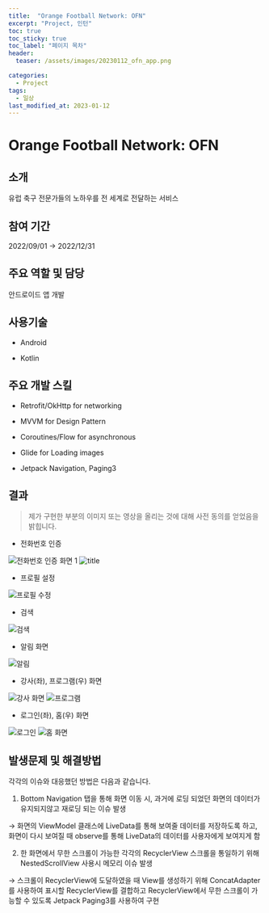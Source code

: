 ```yaml
---
title:  "Orange Football Network: OFN"
excerpt: "Project, 인턴"
toc: true
toc_sticky: true
toc_label: "페이지 목차"
header:
  teaser: /assets/images/20230112_ofn_app.png

categories:
  - Project
tags:
  - 일상
last_modified_at: 2023-01-12
---
```


# Orange Football Network: OFN

## 소개

유럽 축구 전문가들의 노하우를 전 세계로 전달하는 서비스<br/>

## 참여 기간

2022/09/01 → 2022/12/31<br/>

## 주요 역할 및 담당

안드로이드 앱 개발<br/>

## 사용기술

- Android
  
- Kotlin
  

## 주요 개발 스킬

- Retrofit/OkHttp for networking
  
- MVVM for Design Pattern
  
- Coroutines/Flow for asynchronous
  
- Glide for Loading images
  
- Jetpack Navigation, Paging3
  

## 결과

> 제가 구현한 부분의 이미지 또는 영상을 올리는 것에 대해 사전 동의를 얻었음을 밝힙니다.

- 전화번호 인증
  

 ![전화번호 인증 화면 1](/assets/images/20230112_ofn_phone_number_ready.jpeg?msec=1673506145205) ![title](/assets/images/20230112_ofn_phone_number_send.png?msec=1673506348412)

- 프로필 설정
  

![프로필 수정](/assets/images/20230112_ofn_edit_profile.png?msec=1673506521012)

- 검색
  

![검색](/assets/images/20230112_ofn_search.gif?msec=1673506790724)

- 알림 화면
  

![알림 ](/assets/images/20230112_ofn_notification.gif?msec=1673506857934)

- 강사(좌), 프로그램(우) 화면
  

 ![강사 화면](/assets/images/20230112_ofn_instructor.gif?msec=1673506913936) ![프로그램](/assets/images/20230112_ofn_program.gif?msec=1673506934563)

- 로그인(좌), 홈(우) 화면
  

 ![로그인](/assets/images/20230112_ofn_login.gif?msec=1673507020778) ![홈 화면](/assets/images/20230112_ofn_home.gif?msec=1673507041172)

## 발생문제 및 해결방법

각각의 이슈와 대응했던 방법은 다음과 같습니다.

1. Bottom Navigation 탭을 통해 화면 이동 시, 과거에 로딩 되었던 화면의 데이터가 유지되지않고 재로딩 되는 이슈 발생
  
  → 화면의 ViewModel 클래스에 LiveData를 통해 보여줄 데이터를 저장하도록 하고, 화면이 다시 보여질 때 observe를 통해 LiveData의 데이터를 사용자에게 보여지게 함
  
2. 한 화면에서 무한 스크롤이 가능한 각각의 RecyclerView 스크롤을 통일하기 위해 NestedScrollView 사용시 메모리 이슈 발생
  
  → 스크롤이 RecyclerView에 도달하였을 때 View를 생성하기 위해 ConcatAdapter를 사용하여 표시할 RecyclerView를 결합하고 RecyclerView에서 무한 스크롤이 가능할 수 있도록 Jetpack Paging3를 사용하여 구현
